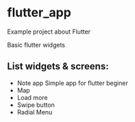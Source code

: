 # flutter_app

Example project about Flutter 

Basic flutter widgets 

## List widgets & screens: 

* Note app
  Simple app for flutter beginer
* Map
* Load more
* Swipe button
* Radial Menu
